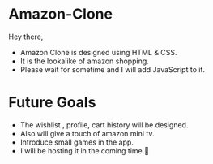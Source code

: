 # Amazon-Clone
Hey there,
* Amazon Clone is designed using HTML & CSS.
* It is the lookalike of amazon shopping.
* Please wait for sometime and I will add JavaScript to it.

# Future Goals
* The wishlist , profile, cart history will be designed.
* Also will give a touch of amazon mini tv.
* Introduce small games in the app.
* I will be hosting it in the coming time.🚀
